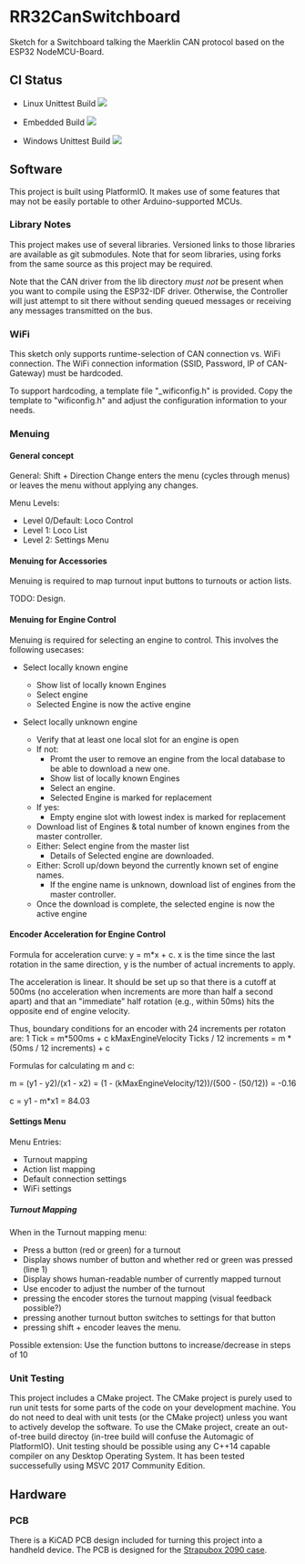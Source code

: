 # RR32CanSwitchboard
Sketch for a Switchboard talking the Maerklin CAN protocol based on the ESP32 NodeMCU-Board.

## CI Status

* Linux Unittest Build
![](https://github.com/deltaphi/RR32CanController/workflows/.github/workflows/main.yml/badge.svg?event=push)

* Embedded Build
![](https://github.com/deltaphi/RR32CanController/workflows/.github/workflows/platformio.yml/badge.svg?event=push)

* Windows Unittest Build
![](https://github.com/deltaphi/RR32CanController/workflows/.github/workflows/wintest.yml/badge.svg?event=push)

## Software

This project is built using PlatformIO. It makes use of some features that may
not be easily portable to other Arduino-supported MCUs.

### Library Notes

This project makes use of several libraries. Versioned links to those libraries
are available as git submodules. Note that for seom libraries, using forks from
the same source as this project may be required.

Note that the CAN driver from the lib directory *must not* be present when you
want to compile using the ESP32-IDF driver. Otherwise, the Controller will just
attempt to sit there without sending queued messages or receiving any messages
transmitted on the bus.

### WiFi

This sketch only supports runtime-selection of CAN connection vs. WiFi
connection. The WiFi connection information (SSID, Password, IP of CAN-Gateway)
must be hardcoded.

To support hardcoding, a template file "_wificonfig.h" is provided. Copy the
template to "wificonfig.h" and adjust the configuration information to your
needs.

### Menuing

#### General concept

General: Shift + Direction Change enters the menu (cycles through menus) or leaves the menu without applying any changes.

Menu Levels:

* Level 0/Default: Loco Control
* Level 1: Loco List
* Level 2: Settings Menu

#### Menuing for Accessories

Menuing is required to map turnout input buttons to turnouts or action lists.

TODO: Design.

#### Menuing for Engine Control

Menuing is required for selecting an engine to control. This involves the following usecases:

* Select locally known engine
    * Show list of locally known Engines
    * Select engine
    * Selected Engine is now the active engine

* Select locally unknown engine
    * Verify that at least one local slot for an engine is open
    * If not:
        * Promt the user to remove an engine from the local database to be able to download a new one.
        * Show list of locally known Engines
        * Select an engine.
        * Selected Engine is marked for replacement
    * If yes:
        * Empty engine slot with lowest index is marked for replacement
    * Download list of Engines & total number of known engines from the master controller.
    * Either: Select engine from the master list
        * Details of Selected engine are downloaded.
    * Either: Scroll up/down beyond the currently known set of engine names.
        * If the engine name is unknown, download list of engines from the master controller.
    * Once the download is complete, the selected engine is now the active engine

#### Encoder Acceleration for Engine Control

Formula for acceleration curve: y = m*x + c. x is the time since the last rotation in the same direction,
y is the number of actual increments to apply.

The acceleration is linear. It should be set up so that there is a cutoff at 500ms (no acceleration when
increments are more than half a second apart) and that an "immediate" half rotation (e.g., within 50ms)
hits the opposite end of engine velocity.

Thus, boundary conditions for an encoder with 24 increments per rotaton are:
1 Tick = m*500ms + c
kMaxEngineVelocity Ticks / 12 increments = m * (50ms / 12 increments) + c

Formulas for calculating m and c:

m = (y1 - y2)/(x1 - x2) = (1 - (kMaxEngineVelocity/12))/(500 - (50/12)) = -0.16

c = y1 - m*x1 = 84.03


#### Settings Menu

Menu Entries:

* Turnout mapping
* Action list mapping
* Default connection settings
* WiFi settings

##### Turnout Mapping

When in the Turnout mapping menu:

* Press a button (red or green) for a turnout
* Display shows number of button and whether red or green was pressed (line 1)
* Display shows human-readable number of currently mapped turnout
* Use encoder to adjust the number of the turnout
* pressing the encoder stores the turnout mapping (visual feedback possible?)
* pressing another turnout button switches to settings for that button
* pressing shift + encoder leaves the menu.

Possible extension: Use the function buttons to increase/decrease in steps of 10


### Unit Testing

This project includes a CMake project.
The CMake project is purely used to run unit tests for some parts of the code on your development machine.
You do not need to deal with unit tests (or the CMake project) unless you want to actively develop the software.
To use the CMake project, create an out-of-tree build directoy (in-tree build will confuse the Automagic of PlatformIO).
Unit testing should be possible using any C++14 capable compiler on any Desktop Operating System.
It has been tested successefully using MSVC 2017 Community Edition.

## Hardware

### PCB

There is a KiCAD PCB design included for turning this project into a handheld device.
The PCB is designed for the [Strapubox 2090 case](https://www.reichelt.de/kunststoffgehaeuse-129-x-40-x-26-mm-sp-2090-sw-p33828.html?&trstct=pos_0).